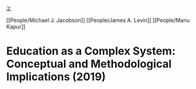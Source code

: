 [🇿](zotero://select/library/items/XY3GPYDT)

[[People/Michael J. Jacobson]] [[People/James A. Levin]] [[People/Manu Kapur]] 
# Education as a Complex System: Conceptual and Methodological Implications (2019)

